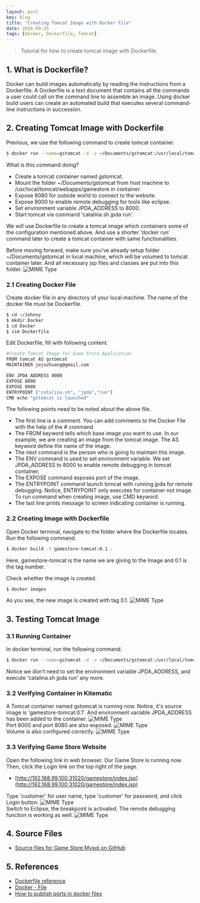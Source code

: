 ```yaml
---
layout: post
key: blog
title: "Creating Tomcat Image with Docker File"
date: 2016-09-25
tags: [Docker, Dockerfile, Tomcat]
---
```


> Tutorial for how to create tomcat image with Dockerfile.

## 1. What is Dockerfile?
Docker can build images automatically by reading the instructions from a Dockerfile. A Dockerfile is a text document that contains all the commands a user could call on the command line to assemble an image. Using docker build users can create an automated build that executes several command-line instructions in succession.

## 2. Creating Tomcat Image with Dockerfile
Previous, we use the following command to create tomcat container.
```sh
$ docker run --name=gstomcat -d -v ~/Documents/gstomcat:/usr/local/tomcat/webapps/gamestore -p 31020:8080 -p 8000:8000 -e JPDA_ADDRESS=8000 tomcat catalina.sh jpda run
```
What is this command doing?
* Create a tomcat container named gstomcat.
* Mount the folder ~/Documents/gstomcat from host machine to /usr/local/tomcat/webapps/gamestore in container.
* Expose 8080 for outside world to connect to the website.
* Expose 8000 to enable remote debugging for tools like eclipse.
* Set environment variable JPDA_ADDRESS to 8000.
* Start tomcat via command 'catalina.sh jpda run'.

We will use Dockerfile to create a tomcat image which containers some of the configuration mentioned above. And use a shorter 'docker run' command later to create a tomcat container with same functionalities.

Before moving forward, make sure you've already setup folder ~/Documents/gstomcat in local machine, which will be volumed to tomcat container later. And all necessary jsp files and classes are put into this folder.
![MIME Type](/public/pics/2016-09-25/foldermapping.png)  
### 2.1 Creating Docker File
Create docker file in any directory of your local machine. The name of the docker file must be Dockerfile.
```sh
$ cd ~/Johnny
$ mkdir Docker
$ cd Docker
$ vim Dockerfile
```
Edit Dockerfile, fill with following content.
```sh
#Create Tomcat Image for Game Store Application
FROM tomcat AS gstomcat
MAINTAINER jojozhuang@gmail.com

ENV JPDA_ADDRESS 8000
EXPOSE 8000
EXPOSE 8080
ENTRYPOINT ["catalina.sh", "jpda","run"]
CMD echo "gstomcat is launched"
```
The following points need to be noted about the above file.
* The first line is a comment. You can add comments to the Docker File with the help of the # command
* The FROM keyword tells which base image you want to use. In our example, we are creating an image from the tomcat image. The AS keyword define the name of the image.
* The next command is the person who is going to maintain this image.
* The ENV command is used to set environment variable. We set JPDA_ADDRESS to 8000 to enable remote debugging in tomcat container.
* The EXPOSE command exposes port of the image.
* The ENTRYPOINT command launch tomcat with running jpda for remote debugging. Notice, ENTRYPOINT only executes for container not image. To run command when creating image, use CMD keyword.
* The last line prints message to screen indicating container is running.

### 2.2 Creating Image with Dockerfile
Open Docker terminal, navigate to the folder where the Dockerfile locates. Run the following command.
```sh
$ docker build -t gamestore-tomcat:0.1 .
```
Here, gamestore-tomcat is the name we are giving to the Image and 0.1 is the tag number.

Check whether the image is created.
```sh
$ docker images
```
As you see, the new image is created with tag 0.1.
![MIME Type](/public/pics/2016-09-25/imagecreated.png)  

## 3. Testing Tomcat Image
### 3.1 Running Container
In docker terminal, run the following command.
```sh
$ docker run --name=gstomcat -d -v ~/Documents/gstomcat:/usr/local/tomcat/webapps/gamestore -p 31020:8080 -p 8000:8000 gamestore-tomcat:0.1
```
Notice we don't need to set the environment variable JPDA_ADDRESS, and execute 'catalina.sh jpda run' any more.
### 3.2 Verifying Container in Kitematic
A Tomcat container named gstomcat is running now. Notice, it's source image is 'gamestore-tomcat:0.1'. And environment variable JPDA_ADDRESS has been added to the container.
![MIME Type](/public/pics/2016-09-25/general.png)  
Port 8000 and port 8080 are also exposed.
![MIME Type](/public/pics/2016-09-25/ports.png)  
Volume is also configured correctly.
![MIME Type](/public/pics/2016-09-25/volume.png)  

### 3.3 Verifying Game Store Website
Open the following link in web browser. Our Game Store is running now. Then, click the Login link on the top right of the page.
* [http://192.168.99.100:31020/gamestore/index.jsp](http://192.168.99.100:31020/gamestore/index.jsp)

Type 'customer' for user name, type 'customer' for password, and click Login button.
![MIME Type](/public/pics/2016-09-22/login.png)  
Switch to Eclipse, the breakpoint is activated. The remote debugging function is working as well.
![MIME Type](/public/pics/2016-09-22/breakpointdt.png)  

## 4. Source Files
* [Source files for Game Store Mysql on GitHub](https://github.com/jojozhuang/Portfolio/tree/master/GameStoreMysql)

## 5. References
* [Dockerfile reference](https://docs.docker.com/engine/reference/builder/)
* [Docker - File](https://www.tutorialspoint.com/docker/docker_file.htm)
* [How to publish ports in docker files](https://stackoverflow.com/questions/32740344/how-to-publish-ports-in-docker-files)
